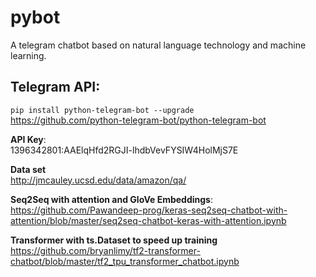 # pybot
A telegram chatbot based on natural language technology and machine learning.

## Telegram API:
```pip install python-telegram-bot --upgrade``` <br>
https://github.com/python-telegram-bot/python-telegram-bot

**API Key**:<br>
1396342801:AAElqHfd2RGJI-lhdbVevFYSIW4HolMjS7E


**Data set**<br>
http://jmcauley.ucsd.edu/data/amazon/qa/

**Seq2Seq with attention and GloVe Embeddings**: <br>
https://github.com/Pawandeep-prog/keras-seq2seq-chatbot-with-attention/blob/master/seq2seq-chatbot-keras-with-attention.ipynb

**Transformer with ts.Dataset to speed up training** <br>
https://github.com/bryanlimy/tf2-transformer-chatbot/blob/master/tf2_tpu_transformer_chatbot.ipynb
